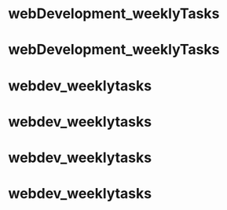 # webDevelopment_weeklyTasks
# webDevelopment_weeklyTasks
# webdev_weeklytasks
# webdev_weeklytasks
# webdev_weeklytasks
# webdev_weeklytasks
